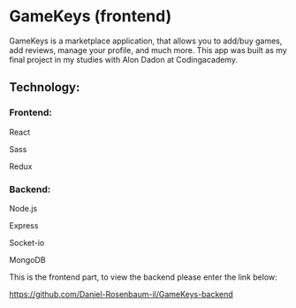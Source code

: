 ﻿# GameKeys (frontend)
 
 GameKeys is a marketplace application, that allows you to add/buy games, add reviews, manage your profile, and much more.
 This app was built as my final project in my studies with Alon Dadon at Codingacademy.
 
 ## Technology:
 ### Frontend:
 
  React
  
  Sass
  
  Redux
  
  
  ### Backend:
  
  Node.js
  
  Express
  
  Socket-io

  MongoDB
  
 This is the frontend part, to view the backend please enter the link below:

https://github.com/Daniel-Rosenbaum-il/GameKeys-backend
 
 
